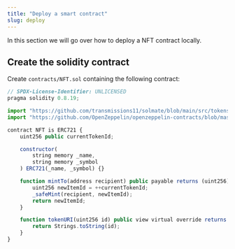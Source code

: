 ```yaml
---
title: "Deploy a smart contract"
slug: deploy
---
```


In this section we will go over how to deploy a NFT contract locally.

## Create the solidity contract

Create `contracts/NFT.sol` containing the following contract:

```js
// SPDX-License-Identifier: UNLICENSED
pragma solidity 0.8.19;

import "https://github.com/transmissions11/solmate/blob/main/src/tokens/ERC721.sol";
import "https://github.com/OpenZeppelin/openzeppelin-contracts/blob/master/contracts/utils/Strings.sol";

contract NFT is ERC721 {
    uint256 public currentTokenId;

    constructor(
        string memory _name,
        string memory _symbol
    ) ERC721(_name, _symbol) {}

    function mintTo(address recipient) public payable returns (uint256) {
        uint256 newItemId = ++currentTokenId;
        _safeMint(recipient, newItemId);
        return newItemId;
    }

    function tokenURI(uint256 id) public view virtual override returns (string memory) {
        return Strings.toString(id);
    }
}

```
